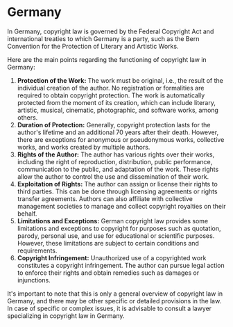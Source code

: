 # Germany

In Germany, copyright law is governed by the Federal Copyright Act and international treaties to which Germany is a party, such as the Bern Convention for the Protection of Literary and Artistic Works.

Here are the main points regarding the functioning of copyright law in Germany:

1. **Protection of the Work:** The work must be original, i.e., the result of the individual creation of the author. No registration or formalities are required to obtain copyright protection. The work is automatically protected from the moment of its creation, which can include literary, artistic, musical, cinematic, photographic, and software works, among others.
2. **Duration of Protection:** Generally, copyright protection lasts for the author's lifetime and an additional 70 years after their death. However, there are exceptions for anonymous or pseudonymous works, collective works, and works created by multiple authors.
3. **Rights of the Author:** The author has various rights over their works, including the right of reproduction, distribution, public performance, communication to the public, and adaptation of the work. These rights allow the author to control the use and dissemination of their work.
4. **Exploitation of Rights:** The author can assign or license their rights to third parties. This can be done through licensing agreements or rights transfer agreements. Authors can also affiliate with collective management societies to manage and collect copyright royalties on their behalf.
5. **Limitations and Exceptions:** German copyright law provides some limitations and exceptions to copyright for purposes such as quotation, parody, personal use, and use for educational or scientific purposes. However, these limitations are subject to certain conditions and requirements.
6. **Copyright Infringement:** Unauthorized use of a copyrighted work constitutes a copyright infringement. The author can pursue legal action to enforce their rights and obtain remedies such as damages or injunctions.

It's important to note that this is only a general overview of copyright law in Germany, and there may be other specific or detailed provisions in the law. In case of specific or complex issues, it is advisable to consult a lawyer specializing in copyright law in Germany.